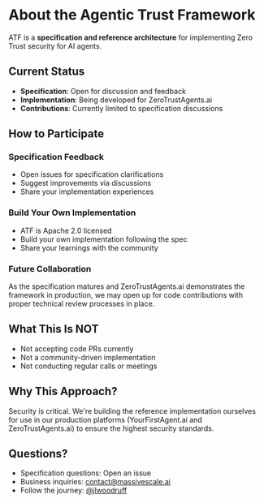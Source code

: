 # About the Agentic Trust Framework

ATF is a **specification and reference architecture** for implementing Zero Trust security for AI agents.

## Current Status

- **Specification**: Open for discussion and feedback
- **Implementation**: Being developed for ZeroTrustAgents.ai
- **Contributions**: Currently limited to specification discussions

## How to Participate

### Specification Feedback
- Open issues for specification clarifications
- Suggest improvements via discussions
- Share your implementation experiences

### Build Your Own Implementation
- ATF is Apache 2.0 licensed
- Build your own implementation following the spec
- Share your learnings with the community

### Future Collaboration
As the specification matures and ZeroTrustAgents.ai demonstrates the framework in production, we may open up for code contributions with proper technical review processes in place.

## What This Is NOT

- Not accepting code PRs currently
- Not a community-driven implementation
- Not conducting regular calls or meetings

## Why This Approach?

Security is critical. We're building the reference implementation ourselves for use in our production platforms (YourFirstAgent.ai and ZeroTrustAgents.ai) to ensure the highest security standards.

## Questions?

- Specification questions: Open an issue
- Business inquiries: contact@massivescale.ai
- Follow the journey: [@jlwoodruff](https://twitter.com/jlwoodruff)